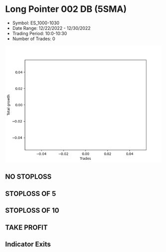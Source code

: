 # Long Pointer 002 DB (5SMA)
- Symbol: ES_1000-1030
- Date Range: 12/22/2022 - 12/30/2022
- Trading Period: 10:0-10:30
- Number of Trades: 0

![Plot](LongPointer002DBES_1000-1030(5SMA).png)
## NO STOPLOSS














## STOPLOSS OF 5














## STOPLOSS OF 10














## TAKE PROFIT











## Indicator Exits


